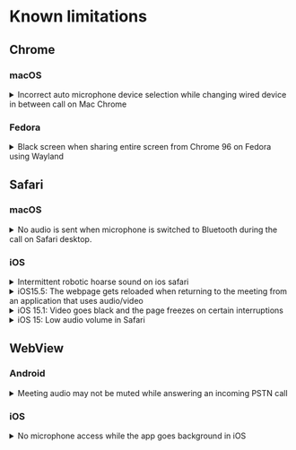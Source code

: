# Known limitations

## Chrome

### macOS

<details>
<summary>Incorrect auto microphone device selection while changing wired device in between call on Mac Chrome</summary>
<p>

While default microphone is selected in chrome in the meeting, and user attaches another microphone to the computer which is chosen as the default device by the OS, the label for default device updates in `availableMicrophones`  to the new default. However, audio continues to flow from the earlier default device, and the name for default device in `selectedMicrophone`  is still the older default name.
Once user manually selects microphone from list of available microphones, this erroneous behaviour will be resolved.

Attaching  sample erroneous output  of  `availableMicrophones` & `selectedMicrophone`  api after attaching external microphone.

<img width="870" alt="sample-default-microphone-issue" src="https://bluejeans-non-embed-sdk.s3.us-west-2.amazonaws.com/web-client-sdk/assets/sample-default-microphone-issue.png">
<hr/>
</p>
</details>

### Fedora

<details>
<summary>Black screen when sharing entire screen from Chrome 96 on Fedora using Wayland</summary>
<p>

Please find more details in this [bugzilla link](https://bugzilla.redhat.com/show_bug.cgi?id=1392072). Individual App/tab sharing works with Wayland. You would need to switch to X11 to share entire screen.
<hr/>
</p>
</details>

## Safari

### macOS

<details>
<summary>
    No audio is sent when microphone is switched to Bluetooth during the call on Safari desktop.
</summary>
<p>

This observation is seen on safari 15.1 & above.
Also, the behavior happens only when we switch to the Bluetooth headset.
<hr/>
</p>
</details>

### iOS

<details>
<summary>Intermittent robotic hoarse sound on ios safari</summary>
<p>

After joining a meeting from ios Safari, mostly when a headset is connected. Intermittently the iOS Safari participant starts hearing audio from other participants in robotic form. Currently, the workaround is to close Safari browser and rejoin the meeting
<hr/>
</p>
</details>

<details>
<summary>iOS15.5: The webpage gets reloaded when returning to the meeting from an application that uses audio/video</summary>
<p>

If you switch your Safari meeting to an application that uses audio/video and keep the webpage in background for longer than 30 seconds, the page reloads.
<hr/>
</p>
</details>

<details>
<summary>iOS 15.1: Video goes black and the page freezes on certain interruptions</summary>
<p>

Certain interruptions such as incoming calls, backgrounding the browser or switching between apps causes Videos on Safari on iOS 15.1 to go black. Sometimes, the whole page also freezes and become unresponsive causing audio and video to cut off. These issues are regressions on iOS 15.1. See the following bugs for more details.

- [Page freezing](https://bugs.webkit.org/show_bug.cgi?id=230922#c12)
- [Video going black](https://bugs.webkit.org/show_bug.cgi?id=232599)

<hr/>
</p>
</details>

<details>
<summary>iOS 15: Low audio volume in Safari</summary>
<p>

Safari on iOS version 15, sometimes routes audio to the earpiece and not the speakers by default. Which customers some time perceive as low audio volume. Find more details in this [Webkit Issue](https://bugs.webkit.org/show_bug.cgi?id=230902)
<hr/>
</p>
</details>

## WebView

### Android

<details>
<summary>Meeting audio may not be muted while answering an incoming PSTN call</summary>
<p>

If you answer an incoming PSTN call during a meeting, you may hear the meeting audio and the PSTN audio at the same time.
<hr/>
</p>
</details>

### iOS
<details>
<summary>No microphone access while the app goes background in iOS </summary>
<p>

App looses microphone access once the app goes in background.

More details can be found in this [WebKit issue](https://bugs.webkit.org/show_bug.cgi?id=233419)

<hr/>
</p>
</details>